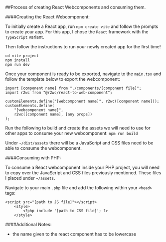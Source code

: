 ##Process of creating React Webcomponents and consuming them. 

####Creating the React Webcomponent:

To initially create a React app, run `npm create vite` and follow the prompts to create your app. For this app, I chose the `React` framework with the `TypeScript` variant. 

Then follow the instructions to run your newly created app for the first time!

`cd vite-project` <br>
`npm install` <br>
`npm run dev`

Once your component is ready to be exported, navigate to the `main.tsx` and follow the template below to export the webcomponent:

    import [component name] from "./components/[component file]";
    import r2wc from "@r2wc/react-to-web-component";

    customElements.define("[webcomponent name]", r2wc([component name]));
    customElements.define(
        "[webcomponent name]",
        r2wc([component name], [any props])
    );

Run the following to build and create the assets we will need to use for other apps to consume your new webcomponent: `npm run build`

Under  `~/dist/assets` there will be a JavaScript and CSS files need to be able to consume the webcomponent. 


####Consuming with PHP:

To consume a React webcomponent inside your PHP project, you will need to copy over the JavaScript and CSS files previously mentioned. These files I placed under `~/assets`.

Navigate to your main `.php` file and add the following within your `<head>` tags:

    <script src="[path to JS file]"></script>
        <style>
            <?php include '[path to CSS file]'; ?>
        </style>

####Additional Notes:
- the name given to the react component has to be lowercase